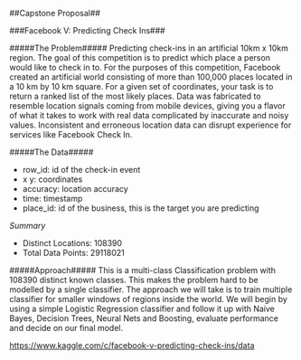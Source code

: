##Capstone Proposal##

###Facebook V: Predicting Check Ins###

#####The Problem#####
Predicting check-ins in an artificial 10km x 10km region. The goal of this competition is to predict which place a person would like to check in to. For the purposes of this competition, Facebook created an artificial world consisting of more than 100,000 places located in a 10 km by 10 km square. For a given set of coordinates, your task is to return a ranked list of the most likely places. Data was fabricated to resemble location signals coming from mobile devices, giving you a flavor of what it takes to work with real data complicated by inaccurate and noisy values. Inconsistent and erroneous location data can disrupt experience for services like Facebook Check In.

#####The Data#####
- row_id: id of the check-in event
- x y: coordinates
- accuracy: location accuracy 
- time: timestamp
- place_id: id of the business, this is the target you are predicting

*Summary*
- Distinct Locations:  108390  
- Total Data Points:  29118021

#####Approach#####
This is a multi-class Classification problem with 108390 distinct known classes. This makes the problem hard to be modelled by a single classifier. The approach we will take is to train multiple classifier for smaller windows of regions inside the world. 
We will begin by using a simple Logistic Regression classifier and follow it up with Naive Bayes, Decision Trees, Neural Nets and Boosting, evaluate performance and decide on our final model.

https://www.kaggle.com/c/facebook-v-predicting-check-ins/data
